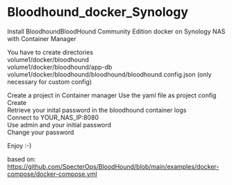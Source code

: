# Bloodhound_docker_Synology
Install BloodhoundBloodHound Community Edition docker on Synology NAS with Container Manager

You have to create directories  
volume1/docker/bloodhound  
volume1/docker/bloodhound/app-db  
volume1/docker/bloodhound/bloodhound/bloodhound.config.json (only necessary for custom config)  

  Create a project in Container manager 
  Use the yaml file as project config  
  Create  
  Retrieve your inital password in the bloodhound container logs  
  Connect to YOUR_NAS_IP:8080  
  Use admin and your initial password  
  Change your password  
  
  Enjoy :-)  
  

  based on: https://github.com/SpecterOps/BloodHound/blob/main/examples/docker-compose/docker-compose.yml
  


